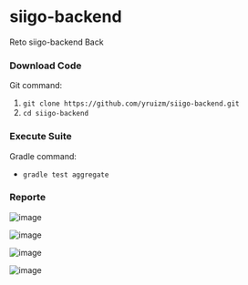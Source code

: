 # siigo-backend

Reto siigo-backend Back

### Download Code

Git command:

1. `git clone https://github.com/yruizm/siigo-backend.git`
2. `cd siigo-backend`


### Execute Suite

Gradle command:

- `gradle test aggregate`



### Reporte


![image](https://github.com/yruizm/siigo-backend/blob/main/target/site/img/1.png)

![image](https://github.com/yruizm/siigo-backend/blob/main/target/site/img/2.png)

![image](https://github.com/yruizm/siigo-backend/blob/main/target/site/img/3.png)

![image](https://github.com/yruizm/siigo-backend/blob/main/target/site/img/4.png)
